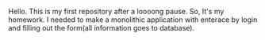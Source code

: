 Hello. This is my first repository after a loooong pause. So, It's my homework. I needed to make a monolithic application with enterace by login and filling out the form(all information goes to database).
